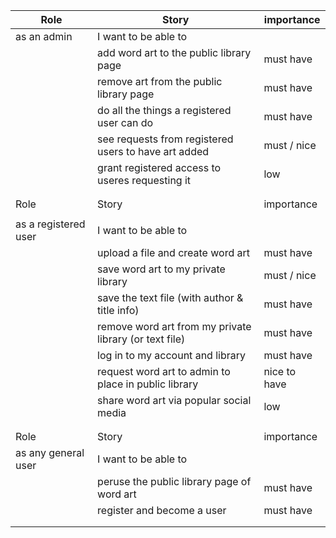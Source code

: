 | Role  | Story  | importance|
|-------|--------| ----------|
| as an admin|I want to be able to|  |
| | add word art to the public library page | must have |
| | remove art from the public library page | must have |
| | do all the things a registered user can do| must have |
| | see requests from registered users to have art added | must / nice|
| | grant registered access to useres requesting it| low |
| | | |
| | | |
| Role  | Story  | importance|
| | | |
| as a registered user | I want to be able to| |
| | upload a file and create word art| must have |
| | save word art to my private library| must / nice |
| | save the text file (with author & title info)| must have |
| | remove word art from my private library (or text file)| must have |
| | log in to my account and library| must have |
| | request word art to admin to place in public library| nice to have |
| | share word art via popular social media| low |
| | | |
| | | |
| Role  | Story  | importance|
| as any general user| I want to be able to | |
| | peruse the public library page of word art| must have |
| | register and become a user| must have |
| | | |
| | | |